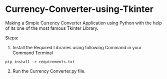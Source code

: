 # Currency-Converter-using-Tkinter

Making a Simple Currency Converter Application using Python with the help of its one of the most famous Tkinter Library.

Steps:

1. Install the Required Libraries using following Command in your Command Terminal
~~~
pip install -r requirements.txt
~~~
2. Run the Currency Converter.py file.
